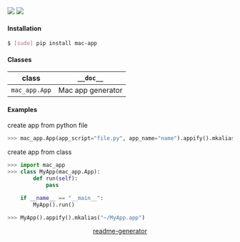 <!--
https://pypi.org/project/readme-generator/
-->

[![](https://img.shields.io/badge/OS-MacOS-blue.svg?longCache=True)]()
[![](https://img.shields.io/pypi/pyversions/mac-app.svg?longCache=True)](https://pypi.org/project/mac-app/)

#### Installation
```bash
$ [sudo] pip install mac-app
```

#### Classes
class|`__doc__`
-|-
`mac_app.App` |Mac app generator

#### Examples
create app from python file
```python
>>> mac_app.App(app_script="file.py", app_name="name").appify().mkalias("~/name.app")
```

create app from class
```python
>>> import mac_app
>>> class MyApp(mac_app.App):
        def run(self):
            pass

    if __name__ == "__main__":
        MyApp().run()
```

```python
>>> MyApp().appify().mkalias("~/MyApp.app")
```

<p align="center">
    <a href="https://pypi.org/project/readme-generator/">readme-generator</a>
</p>